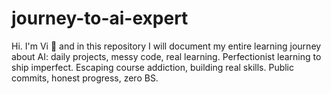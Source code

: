 # journey-to-ai-expert
Hi. I'm Vi 🦊 and in this repository I will document my entire learning journey about AI: daily projects, messy code, real learning. Perfectionist learning to ship imperfect. Escaping course addiction, building real skills. Public commits, honest progress, zero BS.

